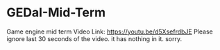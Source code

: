 # GEDaI-Mid-Term
Game engine mid term
Video Link: https://youtu.be/d5XsefrdbJE
Please ignore last 30 seconds of the video. it has nothing in it. sorry.
